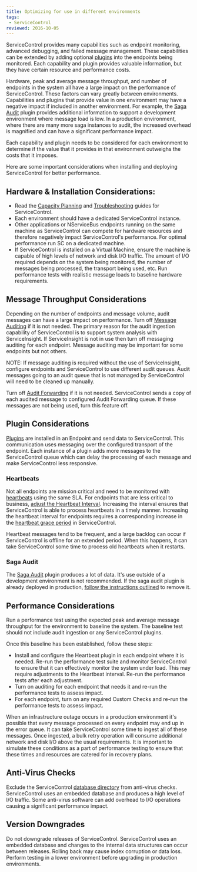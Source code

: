 ```yaml
---
title: Optimizing for use in different environments
tags:
 - ServiceControl
reviewed: 2016-10-05
---
```



ServiceControl provides many capabilities such as endpoint monitoring, advanced debugging, and failed message management. These capabilities can be extended by adding optional [plugins](/servicecontrol/plugins/) into the endpoints being monitored. Each capability and plugin provides valuable information, but they have certain resource and performance costs.

Hardware, peak and average message throughput, and number of endpoints in the system all have a large impact on the performance of ServiceControl. These factors can vary greatly between environments. Capabilities and plugins that provide value in one environment may have a negative impact if included in another environment. For example, the [Saga Audit](/servicecontrol/plugins/saga-audit.md) plugin provides additional information to support a development environment where message load is low. In a production environment, where there are many more saga instances to audit, the increased overhead is magnified and can have a significant performance impact. 

Each capability and plugin needs to be considered for each environment to determine if the value that it provides in that environment outweighs the costs that it imposes.

Here are some important considerations when installing and deploying ServiceControl for better performance.


## Hardware & Installation Considerations:

 * Read the [Capacity Planning](/servicecontrol/capacity-and-planning.md) and [Troubleshooting](/servicecontrol/troubleshooting.md) guides for ServiceControl.
 * Each environment should have a dedicated ServiceControl instance.
 * Other applications or NServiceBus endpoints running on the same machine as ServiceControl can compete for hardware resources and therefore negatively impact ServiceControl's performance. For optimal performance run SC on a dedicated machine.
 * If ServiceControl is installed on a Virtual Machine, ensure the machine is capable of high levels of network and disk I/O traffic. The amount of I/O required depends on the system being monitored, the number of messages being processed, the transport being used, etc. Run performance tests with realistic message loads to baseline hardware requirements.


## Message Throughput Considerations

Depending on the number of endpoints and message volume, audit messages can have a large impact on performance. Turn off [Message Auditing](/nservicebus/operations/auditing.md#turning-off-auditing) if it is not needed. The primary reason for the audit ingestion capability of ServiceControl is to support system analysis with ServiceInsight. If ServiceInsight is not in use then turn off messaging auditing for each endpoint. Message auditing may be important for some endpoints but not others.

NOTE: If message auditing is required without the use of ServiceInsight, configure endpoints and ServiceControl to use different audit queues. Audit messages going to an audit queue that is not managed by ServiceControl will need to be cleaned up manually.

Turn off [Audit Forwarding](/servicecontrol/errorlog-auditlog-behavior.md) if it is not needed. ServiceControl sends a copy of each audited message to configured Audit Forwarding queue. If these messages are not being used, turn this feature off.


## Plugin Considerations

[Plugins](/servicecontrol/plugins/) are installed in an Endpoint and send data to ServiceControl. This communication uses messaging over the configured transport of the endpoint. Each instance of a plugin adds more messages to the ServiceControl queue which can delay the processing of each message and make ServiceControl less responsive.


### Heartbeats

Not all endpoints are mission critical and need to be monitored with [heartbeats](/servicepulse/intro-endpoints-heartbeats.md) using the same SLA. For endpoints that are less critical to business, [adjust the Heartbeat Interval](/servicecontrol/plugins/heartbeat.md#configuration-heartbeat-interval). Increasing the interval ensures that ServiceControl is able to process heartbeats in a timely manner. Increasing the heartbeat interval for endpoints requires a corresponding increase in the [heartbeat grace period](/servicecontrol/creating-config-file.md#plugin-specific-servicecontrolheartbeatgraceperiod) in ServiceControl.

Heartbeat messages tend to be frequent, and a large backlog can occur if ServiceControl is offline for an extended period. When this happens, it can take ServiceControl some time to process old heartbeats when it restarts.


### Saga Audit

The [Saga Audit](/servicecontrol/plugins/saga-audit.md) plugin produces a lot of data. It's use outside of a development environment is not recommended. If the saga audit plugin is already deployed in production, [follow the instructions outlined](/servicecontrol/plugins/saga-audit.md#removing-the-plugin-from-production) to remove it.


## Performance Considerations

Run a performance test using the expected peak and average message throughput for the environment to baseline the system. The baseline test should not include audit ingestion or any ServiceControl plugins.

Once this baseline has been established, follow these steps:

 * Install and configure the Heartbeat plugin in each endpoint where it is needed. Re-run the performance test suite and monitor ServiceControl to ensure that it can effectively monitor the system under load. This may require adjustments to the Heartbeat interval. Re-run the performance tests after each adjustment.
 * Turn on auditing for each endpoint that needs it and re-run the performance tests to assess impact.
 * For each endpoint, turn on any required Custom Checks and re-run the performance tests to assess impact.

When an infrastructure outage occurs in a production environment it's possible that every message processed on every endpoint may end up in the error queue. It can take ServiceControl some time to ingest all of these messages. Once ingested, a bulk retry operation will consume additional network and disk I/O above the usual requirements. It is important to simulate these conditions as a part of performance testing to ensure that these times and resources are catered for in recovery plans.


## Anti-Virus Checks

Exclude the ServiceControl [database directory](/servicecontrol/configure-ravendb-location.md) from anti-virus checks. ServiceControl uses an embedded database and produces a high level of I/O traffic. Some anti-virus software can add overhead to I/O operations causing a significant performance impact.


## Version Downgrades

Do not downgrade releases of ServiceControl. ServiceControl uses an embedded database and changes to the internal data structures can occur between releases. Rolling back may cause index corruption or data loss. Perform testing in a lower environment before upgrading in production environments.
